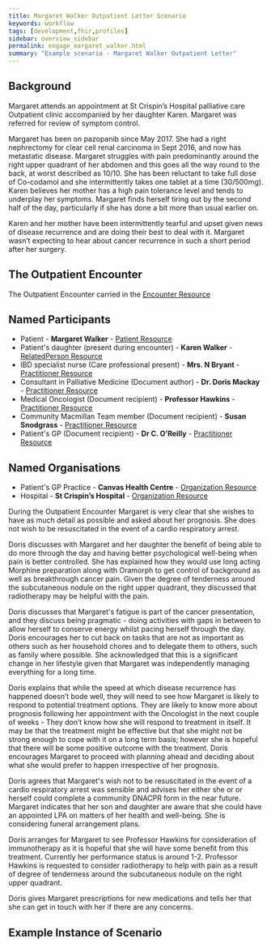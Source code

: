 ```yaml
---
title: Margaret Walker Outpatient Letter Scenario
keywords: workflow
tags: [development,fhir,profiles]
sidebar: overview_sidebar
permalink: engage_margaret_walker.html
summary: "Example scenario - Margaret Walker Outpatient Letter"
---
```




## Background ##
Margaret attends an appointment at St Crispin’s Hospital palliative care Outpatient clinic accompanied by her daughter Karen. Margaret was referred for review of symptom control.

 Margaret has been on pazopanib since May 2017. She had a right nephrectomy for clear cell renal carcinoma in Sept 2016, and now has metastatic disease. Margaret struggles with pain predominantly around the right upper quadrant of her abdomen and this goes all the way round to the back, at worst described as 10/10.  She has been reluctant to take full dose of Co-codamol and she intermittently takes one tablet at a time (30/500mg). Karen believes her mother has a high pain tolerance level and tends to underplay her symptoms. Margaret finds herself tiring out by the second half of the day, particularly if she has done a bit more than usual earlier on. 
 
Karen and her mother have been intermittently tearful and upset given news of disease recurrence and are doing their best to deal with it. Margaret wasn’t expecting to hear about cancer recurrence in such a short period after her surgery.

## The Outpatient Encounter ##

The Outpatient Encounter carried in the [Encounter Resource](https://fhir.nhs.uk/STU3/StructureDefinition/CareConnect-ITK-Encounter-1)

## Named Participants ##

- Patient - **Margaret Walker** - [Patient Resource](https://fhir.hl7.org.uk/STU3/StructureDefinition/CareConnect-Patient-1)
- Patient's daughter (present during encounter) - **Karen Walker** - [RelatedPerson Resource](https://fhir.nhs.uk/STU3/StructureDefinition/ITK-RelatedPerson-1)
- IBD specialist nurse (Care professional present) - **Mrs. N Bryant** - [Practitioner Resource](https://fhir.hl7.org.uk/STU3/StructureDefinition/CareConnect-Practitioner-1)
- Consultant in Palliative Medicine (Document author) - **Dr. Doris Mackay** - [Practitioner Resource](https://fhir.hl7.org.uk/STU3/StructureDefinition/CareConnect-Practitioner-1)
- Medical Oncologist (Document recipient) - **Professor Hawkins** - [Practitioner Resource](https://fhir.hl7.org.uk/STU3/StructureDefinition/CareConnect-Practitioner-1)
- Community Macmillan Team member (Document recipient) - **Susan Snodgrass** - [Practitioner Resource](https://fhir.hl7.org.uk/STU3/StructureDefinition/CareConnect-Practitioner-1)
- Patient's GP (Document recipient) - **Dr  C. O’Reilly** - [Practitioner Resource](https://fhir.hl7.org.uk/STU3/StructureDefinition/CareConnect-Practitioner-1)

## Named Organisations ##

- Patient's GP Practice - **Canvas Health Centre** - [Organization Resource](https://fhir.hl7.org.uk/STU3/StructureDefinition/CareConnect-Organization-1)
- Hospital - **St Crispin’s Hospital** - [Organization Resource](https://fhir.hl7.org.uk/STU3/StructureDefinition/CareConnect-Organization-1)

During the Outpatient Encounter Margaret is very clear that she wishes to have as much detail as possible and asked about her prognosis. She does not wish to be resuscitated in the event of a cardio respiratory arrest. 

Doris discusses with Margaret and her daughter the benefit of being able to do more through the day and having better psychological well-being when pain is better controlled. She has explained how they would use long acting Morphine preparation along with Oramorph to get control of background as well as breakthrough cancer pain. Given the degree of tenderness around the subcutaneous nodule on the right upper quadrant, they discussed that radiotherapy may be helpful with the pain.

Doris discusses that Margaret's fatigue is part of the cancer presentation, and they discuss being pragmatic - doing activities with gaps in between to allow herself to conserve energy whilst pacing herself through the day.  Doris encourages her to cut back on tasks that are not as important as others such as her household chores and to delegate them to others, such as family where possible. She acknowledged that this is a significant change in her lifestyle given that Margaret was independently managing everything for a long time.

Doris explains that while the speed at which disease recurrence has happened doesn’t bode well, they will need to see how Margaret is likely to respond to potential treatment options.  They are likely to know more about prognosis following her appointment with the Oncologist in the next couple of weeks - They don’t know how she will respond to treatment in itself. It may be that the treatment might be effective but that she might not be strong enough to cope with it on a long term basis; however she is hopeful that there will be some positive outcome with the treatment.  Doris encourages Margaret to proceed with planning ahead and deciding about what she would prefer to happen irrespective of her prognosis.

Doris agrees that Margaret's wish not to be resuscitated in the event of a cardio respiratory arrest was sensible and advises her either she or or herself could complete a community DNACPR form in the near future. Margaret indicates that her son and daughter are aware that she could have an appointed LPA on matters of her health and well-being. She is considering funeral arrangement plans.

Doris arranges for Margaret to see Professor Hawkins for consideration of immunotherapy as it is hopeful that she will have some benefit from this treatment. Currently her performance status is around 1-2. Professor Hawkins is requested to consider radiotherapy to help with pain as a result of degree of tenderness around the subcutaneous nodule on the right upper quadrant.

Doris gives Margaret prescriptions for new medications and tells her that she can get in touch with her if there are any concerns.


## Example Instance of Scenario ##

<script src="https://gist.github.com/IOPS-DEV/4f07e9048566cbee14245ad6dea35e9d.js"></script>

